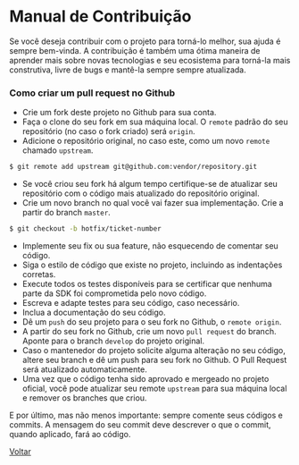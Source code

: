# Manual de Contribuição

Se você deseja contribuir com o projeto para torná-lo melhor, sua ajuda é sempre bem-vinda.
A contribuição é também uma ótima maneira de aprender mais sobre novas tecnologias e seu ecosistema para torná-la mais construtiva, livre de bugs e mantê-la sempre sempre atualizada.

### Como criar um pull request no Github

* Crie um fork deste projeto no Github para sua conta.
* Faça o clone do seu fork em sua máquina local. O `remote` padrão do seu repositório (no caso o fork criado) será `origin`.
* Adicione o repositório original, no caso este, como um novo `remote` chamado `upstream`.
```bash
$ git remote add upstream git@github.com:vendor/repository.git
```
* Se você criou seu fork há algum tempo certifique-se de atualizar seu repositório com o código mais atualizado do repositório original.
* Crie um novo branch no qual você vai fazer sua implementação. Crie a partir do branch `master`.
```bash
$ git checkout -b hotfix/ticket-number
```
* Implemente seu fix ou sua feature, não esquecendo de comentar seu código.
* Siga o estilo de código que existe no projeto, incluindo as indentações corretas.
* Execute todos os testes disponíveis para se certificar que nenhuma parte da SDK foi comprometida pelo novo código.
* Escreva e adapte testes para seu código, caso necessário.
* Inclua a documentação do seu código.
* Dê um `push` do seu projeto para o seu fork no Github, o `remote origin`.
* A partir do seu fork no Github, crie um novo `pull request` do branch. Aponte para o branch `develop` do projeto original.
* Caso o mantenedor do projeto solicite alguma alteração no seu código, altere seu branch e dê um push para seu fork no Github. O Pull Request será atualizado automaticamente.
* Uma vez que o código tenha sido aprovado e mergeado no projeto oficial, você pode atualizar seu remote `upstream` para sua máquina local e remover os branches que criou.

E por último, mas não menos importante: sempre comente seus códigos e commits. A mensagem do seu commit deve descrever o que o commit, quando aplicado, fará ao código.
 
[Voltar](../../README.md)
